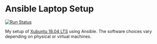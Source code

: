 # Ansible Laptop Setup

[![Run Status](https://api.shippable.com/projects/58a0c972b195740f00e03d6c/badge?branch=master)](https://app.shippable.com/projects/58a0c972b195740f00e03d6c)

My setup of [Xubuntu 18.04 LTS](https://xubuntu.org/release/18-04/) using Ansible. The software choices vary depending on physical or virtual machines.
